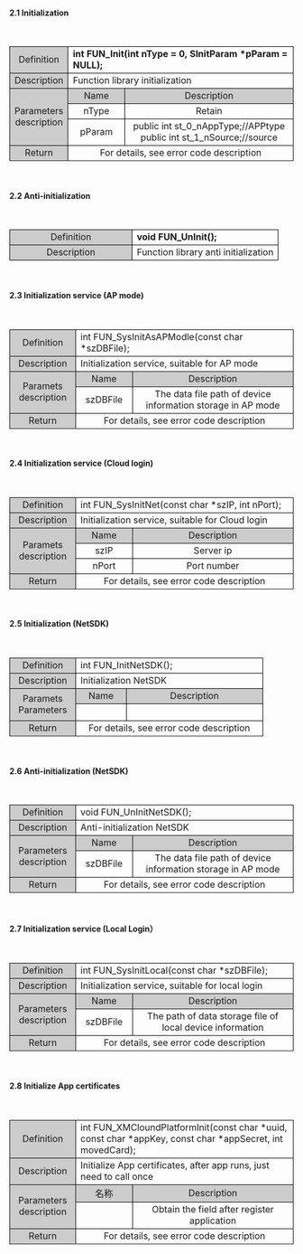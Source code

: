 #### 2.1 Initialization ####
<br/>
<style>
	table{
		border-collapse:collapse;
		width:100%;
	}
	table tr td{
		border:1px solid #000;
	}
</style>
<table >
<tr><td style="background-color:#ccc;text-align:center;width:80px;">Definition</td><td colspan="2"><b>int FUN_Init(int nType = 0, SInitParam *pParam = NULL);
</b></td><tr>
<tr><td style="background-color:#ccc;text-align:center">Description</td><td colspan="2">Function library initialization
</td></tr>
<tr><td rowspan="3" style="background-color:#ccc;text-align:center;">Parameters<br/>description</td><td style="background-color:#ccc;text-align:center;width:20%;">Name</td><td style="background-color:#ccc;text-align:center">Description
</td></tr>
<tr style="text-align:center"><td>nType</td><td>Retain</td></tr>
<tr style="text-align:center"><td>pParam</td><td>public int st_0_nAppType;//APPtype<br/>public int st_1_nSource;//source</td><tr>
<tr><td style="background-color:#ccc;text-align:center">Return</td><td colspan="2" style="text-align:center";>For details, see error code description
</td><tr>
</table>
<br/>

#### 2.2 Anti-initialization ####
<br/>

<table>
<tr><td style="background-color:#ccc;text-align:center;width:200px;">Definition</td><td colspan="2"><b>void FUN_UnInit();</b></td><tr>
<tr><td style="background-color:#ccc;text-align:center">Description</td><td colspan="2">Function library anti initialization
</td></tr>
</table>
<br/>

####  2.3 Initialization service (AP mode) ####
<br>

<table >
<tr><td style="background-color:#ccc;text-align:center;width:100px;">Definition</td><td colspan="2">int FUN_SysInitAsAPModle(const char *szDBFile);
</td></tr>
<tr><td style="background-color:#ccc;text-align:center">Description</td><td colspan="2">Initialization service, suitable for AP mode
</td></tr>
<tr><td rowspan="2" style="background-color:#ccc;text-align:center">Paramets <br/>description</td><td style="background-color:#ccc;text-align:center;width:20%;">Name</td><td style="background-color:#ccc;text-align:center">Description
</td></tr>
<tr style="text-align:center"><td>szDBFile</td><td>The data file path of device information storage in AP mode
</td></tr>
<tr><td style="background-color:#ccc;text-align:center">Return</td><td colspan="2" style="text-align:center";>For details, see error code description</td><tr>
</table>
<br/>

#### 2.4 Initialization service (Cloud login) ####
<br/>

<table >
<tr><td style="background-color:#ccc;text-align:center;width:100px;">Definition</td><td colspan="2">int FUN_SysInitNet(const char *szIP, int nPort);
</td><tr>
<tr><td style="background-color:#ccc;text-align:center">Description</td><td colspan="2">Initialization service, suitable for Cloud login
</td></tr>
<tr><td rowspan="3" style="background-color:#ccc;text-align:center">Paramets <br/>description</td><td style="background-color:#ccc;text-align:center;width:20%;">Name</td><td style="background-color:#ccc;text-align:center">Description
</td></tr>
<tr><td style="text-align:center">szIP</td><td style="text-align:center">Server ip</td></tr>
<tr><td style="text-align:center">nPort</td><td style="text-align:center">Port number</td><tr>
<tr><td style="background-color:#ccc;text-align:center">Return</td><td colspan="2" style="text-align:center";>For details, see error code description

</td><tr>
</table>
<br/>

#### 2.5 Initialization (NetSDK) ####
<br/>

<table >
<tr><td style="background-color:#ccc;text-align:center;width:100px;">Definition</td><td colspan="2">int FUN_InitNetSDK();</td><tr>
<tr><td style="background-color:#ccc;text-align:center">Description</td><td colspan="2">Initialization NetSDK</td></tr>
<tr><td rowspan="2" style="background-color:#ccc;text-align:center">Paramets<br/>Parameters</td><td style="background-color:#ccc;text-align:center;width:20%;">Name</td><td style="background-color:#ccc;text-align:center">Description
</td></tr>
<tr style="height:30px"><td></td><td></td></tr>
<tr><td style="background-color:#ccc;text-align:center">Return</td><td colspan="2" style="text-align:center";>For details, see error code description</td><tr>
</table>
<br/>

#### 2.6 Anti-initialization (NetSDK) ####
<br/>


<table>
<tr><td style="background-color:#ccc;text-align:center;width:100px;">Definition</td><td colspan="2">void FUN_UnInitNetSDK();</td><tr>
<tr><td style="background-color:#ccc;text-align:center">Description</td><td colspan="2">Anti-initialization NetSDK</td></tr>
<tr><td rowspan="2" style="background-color:#ccc;text-align:center">Parameters <br/>description</td><td style="background-color:#ccc;text-align:center;width:20%;">Name</td><td style="background-color:#ccc;text-align:center">Description
</td></tr>
<tr style="text-align:center"><td>szDBFile</td><td>The data file path of device information storage in AP mode</td></tr>
<tr><td style="background-color:#ccc;text-align:center">Return</td><td colspan="2" style="text-align:center";>For details, see error code description</td><tr>
</table>
<br/>

#### 2.7 Initialization service (Local Login） ####
<br/>


<table >
<tr><td style="background-color:#ccc;text-align:center;width:100px;">Definition</td><td colspan="2">int FUN_SysInitLocal(const char *szDBFile);</td><tr>
<tr><td style="background-color:#ccc;text-align:center">Description
</td><td colspan="2">Initialization service, suitable for local login</td></tr>
<tr><td rowspan="2" style="background-color:#ccc;text-align:center">Parameters<br/>description
</td><td style="background-color:#ccc;text-align:center;width:20%;">Name
</td><td style="background-color:#ccc;text-align:center">Description

</td></tr>
<tr style="text-align:center"><td>szDBFile</td><td>The path of data storage file of local device information
</td></tr>
<tr><td style="background-color:#ccc;text-align:center">Return</td><td colspan="2" style="text-align:center";>For details, see error code description</td><tr>
</table>
<br/>

#### 2.8 Initialize App certificates ####
<br/>


<table >
<tr><td style="background-color:#ccc;text-align:center;width:100px;">Definition</td><td colspan="2">int FUN_XMCloundPlatformInit(const char *uuid, const char *appKey, const char *appSecret, int movedCard);</td><tr>
<tr><td style="background-color:#ccc;text-align:center">Description</td><td colspan="2">Initialize App certificates, after app runs, just need to call once
</td></tr>
<tr><td rowspan="2" style="background-color:#ccc;text-align:center">Parameters<br/>description</td><td style="background-color:#ccc;text-align:center;width:20%;">名称</td><td style="background-color:#ccc;text-align:center">Description
</td></tr>
<tr style="text-align:center"><td></td><td>Obtain the field after register application</td></tr>
<tr><td style="background-color:#ccc;text-align:center">Return</td><td colspan="2" style="text-align:center";>For details, see error code description</td><tr>
</table>
<br/>